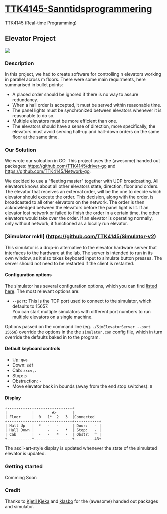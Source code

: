 # [TTK4145-Sanntidsprogrammering](https://www.ntnu.no/studier/emner/TTK4145)
TTK4145 (Real-time Programming)
## Elevator Project
![](https://raw.github.com/klasbo/TTK4145/master/Project/ElevatorHardware.jpg)

### Description
In this project, we had to create software for controlling n elevators working in parallel across m floors. There were some main requirments, here summarised in bullet points:

* A placed order should be ignored if there is no way to assure redundancy.
* When a hall order is accepted, it must be served within reasonable time.
* The panel lights must be synchronized between elevators whenever it is reasonable to do so.
* Multiple elevators must be more efficient than one.
* The elevators should have a sense of direction, more specifically, the elevators must avoid serving hall-up and hall-down orders on the same floor at the same time.

### Our Solution
We wrote our soloution in GO. This project uses the (awesome) handed out packages: https://github.com/TTK4145/driver-go and https://github.com/TTK4145/Network-go.

We decided to use a "fleeting master" together with UDP broadcasting. All elevators knows about all other elevators state, direction, floor and orders. The elevator that receives an external order, will be the one to decide which elevator should execute the order. This decision, along with the order, is broadcasted to all other elevators on the network. The order is then acknowledged between the elevators before the panel light is lit. If an elevator lost network or failed to finish the order in a certain time, the other elevators would take over the order. If an elevator is operating normally, only without network, it functioned as a locally run elevator.

### [Simulator mkII] (https://github.com/TTK4145/Simulator-v2)
This simulator is a drop-in alternative to the elevator hardware server that interfaces to the hardware at the lab. The server is intended to run in its own window, as it also takes keyboard input to simulate button presses. The server should not need to be restarted if the client is restarted.

#### Configuration options

The simulator has several configuration options, which you can find [listed here](https://github.com/KristofferHegg/TTK4145-Sanntid/blob/master/Simulator/simulator.con). The most relevant options are:
 - `--port`: This is the TCP port used to connect to the simulator, which defaults to 15657.    
 You can start multiple simulators with different port numbers to run multiple elevators on a single machine.
 
Options passed on the command line (eg. `./SimElevatorServer --port 15658`) override the options in the the `simulator.con` config file, which in turn override the defaults baked in to the program.

#### Default keyboard controls

 - Up: `qwe`
 - Down: `sdf`
 - Cab: `zxcv,.`
 - Stop: `p`
 - Obstruction: `-`
 - Move elevator back in bounds (away from the end stop switches): `0`

#### Display 
```
+-----------+-----------------+
|           |        #>       |
| Floor     |  0   1*  2   3  |Connected
+-----------+-----------------+-----------+
| Hall Up   |  *   -   -      | Door:   - |
| Hall Down |      -   -   *  | Stop:   - |
| Cab       |  -   -   *   -  | Obstr:  ^ |
+-----------+-----------------+---------43+
```
The ascii-art-style display is updated whenever the state of the simulated elevator is updated.

### Getting started
Comming Soon

### Credit
Thanks to [Kjetil Kjeka](https://github.com/kjetilkjeka) and [klasbo](https://github.com/klasbo) for the (awesome) handed out packages and simulator. 


